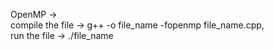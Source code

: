 OpenMP ->      
compile the file -> g++ -o file_name -fopenmp file_name.cpp,     
run the file -> ./file_name
